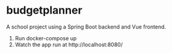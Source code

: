 # budgetplanner
A school project using a Spring Boot backend and Vue frontend.

1. Run docker-compose up 
2. Watch the app run at http://localhost:8080/
